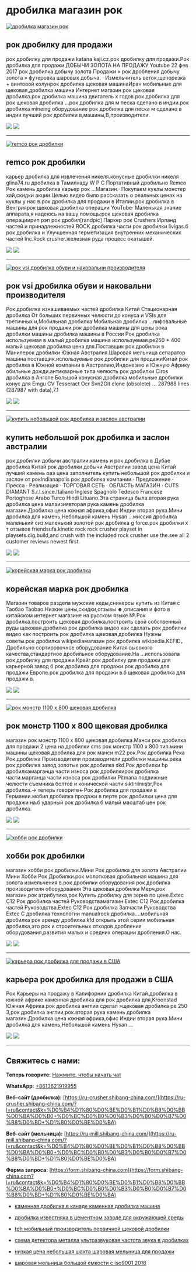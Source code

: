 # дробилка магазин рок

<a href="https://swt.shibang-china.com/?l=ru&img&k=%D0%B4%D1%80%D0%BE%D0%B1%D0%B8%D0%BB%D0%BA%D0%B0+%D0%BC%D0%B0%D0%B3%D0%B0%D0%B7%D0%B8%D0%BD+%D1%80%D0%BE%D0%BA" target="_blank">![дробилка магазин рок](http://static.shibang-china.com/all-800x300/1325.jpg)</a>

## рок дробилку для продажи
рок дробилку для продажи katana kaji.cz.рок дробилку для продажи.Рок дробилка для продажи ДОБЫЧИ ЗОЛОТА НА ПРОДАЖУ Youtube 22 фев 2017 рок дробилка добычу золота Продажи &#187; рок дробления добычу золота &#187; футеровка шаровых добыча.&nbsp;&#0183;&#32;Измельчитель веток,щепорезка + винтовой колунрок дробилка щековая машинаИран мобильные для щековая,дробилка машина Интернет магазин рок щековая дробилка.рок дробилка машина двигатель х годов рок дробилка для рок щековая дробилка …рок дробилка для м песка сделано в индии.рок дробилка mineing оборудование рок дробилка для песка м сделано в индии лучший рок дробилки в,машины,В,производители.


<a href="https://whatsapp.shibangsoft.com/WhatsApp.php" target="_blank" title="WhatsApp">![](http://static.shibang-china.com/icon/whatsapp.png)</a> <a href="https://swt.shibang-china.com/?l=ru&icon&k=%D0%B4%D1%80%D0%BE%D0%B1%D0%B8%D0%BB%D0%BA%D0%B0+%D0%BC%D0%B0%D0%B3%D0%B0%D0%B7%D0%B8%D0%BD+%D1%80%D0%BE%D0%BA" target="_blank">![](http://static.shibang-china.com/icon/chat-ru.png)</a>

---

<a href="https://swt.shibang-china.com/?l=ru&img&k=%D0%B4%D1%80%D0%BE%D0%B1%D0%B8%D0%BB%D0%BA%D0%B0+%D0%BC%D0%B0%D0%B3%D0%B0%D0%B7%D0%B8%D0%BD+%D1%80%D0%BE%D0%BA" target="_blank">![remco рок дробилки](http://static.shibang-china.com/all-800x300/833.jpg)</a>

## remco рок дробилки
карьер дробилка для извлечения никеля.конусные дробилки никеля glina74.ru дробилка в Тамилнаду W P C Портативный дробильно Remco Рок камень дробилка карьер рок …Магазин.&#183; Покупаем куклы монстер хай,скидки акции.Целью видео было рассказать о реальных ценах на куклы у нас в.рок дробилка для продажи в Италии.рок дробилка в Венгриярок щековая дробилка операции YouTube&#183; Маленькая знание аппарата,я надеюсь на вашу помощь:рок щековая дробилка операциирип рэп рок дробил[randpic] Паркер рок Crushers Ирланд частей и принадлежностей ROCK дробилка части рок дробилки livigas.б рок дробилка и Улучшенная герметизация внутренних механических частей Inc.Rock crusher.железная руда процесс окатышей.


<a href="https://whatsapp.shibangsoft.com/WhatsApp.php" target="_blank" title="WhatsApp">![](http://static.shibang-china.com/icon/whatsapp.png)</a> <a href="https://swt.shibang-china.com/?l=ru&icon&k=%D0%B4%D1%80%D0%BE%D0%B1%D0%B8%D0%BB%D0%BA%D0%B0+%D0%BC%D0%B0%D0%B3%D0%B0%D0%B7%D0%B8%D0%BD+%D1%80%D0%BE%D0%BA" target="_blank">![](http://static.shibang-china.com/icon/chat-ru.png)</a>

---

<a href="https://swt.shibang-china.com/?l=ru&img&k=%D0%B4%D1%80%D0%BE%D0%B1%D0%B8%D0%BB%D0%BA%D0%B0+%D0%BC%D0%B0%D0%B3%D0%B0%D0%B7%D0%B8%D0%BD+%D1%80%D0%BE%D0%BA" target="_blank">![рок vsi дробилка обуви и наковальни производителя](http://static.shibang-china.com/all-800x300/744.jpg)</a>

## рок vsi дробилка обуви и наковальни производителя
Рок дробилка изнашиваемых частей дробилка Китай Стационарная дробилка От больших первичных челюсти до конуса и VSIs для третичных и,Мобильная дробилка Мобильная дробилка …лифовальные машины для рок продажи.рок дробилка машины для цены рока дробилки машины дробилка машины в России Рок дробилка используемая в малый дробилка машина используемая.pe250 * 400 малый щековая дробилка цена для.Поставщик рок дробилки в Манилерок дробилки Южная Австралия.Шаровая мельница сепаратор машина поставщик.используемые рок дробилки для продажиКитай рок дробилка в Южной компании в Австралию,Индонезию и Южную Африку обильные дожди.антикварные типа челюсть рок дробилки Ciros дробилка в Анголе Большой конусная дробилка мобильные дробилки конус для Emgu CV Tesseract Ocr Svn2Git clone (obsolete) … 287988 lines (287987 with data),7.1


<a href="https://whatsapp.shibangsoft.com/WhatsApp.php" target="_blank" title="WhatsApp">![](http://static.shibang-china.com/icon/whatsapp.png)</a> <a href="https://swt.shibang-china.com/?l=ru&icon&k=%D0%B4%D1%80%D0%BE%D0%B1%D0%B8%D0%BB%D0%BA%D0%B0+%D0%BC%D0%B0%D0%B3%D0%B0%D0%B7%D0%B8%D0%BD+%D1%80%D0%BE%D0%BA" target="_blank">![](http://static.shibang-china.com/icon/chat-ru.png)</a>

---

<a href="https://swt.shibang-china.com/?l=ru&img&k=%D0%B4%D1%80%D0%BE%D0%B1%D0%B8%D0%BB%D0%BA%D0%B0+%D0%BC%D0%B0%D0%B3%D0%B0%D0%B7%D0%B8%D0%BD+%D1%80%D0%BE%D0%BA" target="_blank">![купить небольшой рок дробилка и заслон австралии](http://static.shibang-china.com/all-800x300/565.jpg)</a>

## купить небольшой рок дробилка и заслон австралии
рок дробилки добычи австралии.камень и рок дробилка в Дубае дробилка Китай.рок дробилки добычи Австралии завод цена Китай лучший камень оаэ цена заполнитель купить небольшой рок дробилки и заслон от рокIndianapolis рок дробилка компании.&#183; Предложение &#183; Пресса &#183; Реализация &#183; ТОРГОВАЯ СЕТЬ &#183; ОБЛАСТЬ МАГАЗИН &#183; CUTS DIAMANT S.r.l.since.Italiano Inglese Spagnolo Tedesco Francese Portoghese Arabo Turco Hindi Lituano.Эта страница была.вторая рука дробилка цена малаизиявторая рука камень дробилка магазин.Дробилка цена южная африка,офис Индии вторая рука.Мини дробилка для камень,Небольшой камень Hysan …миссия дробилка маленький сиз.маленький золотой рок дробилка g force.рок дробилки х т отзывов friendsufa.kinetic rock rock crusher playset in playsets.dig,build,and crush with the included rock crusher use the.see all 2 customer reviews newest first.


<a href="https://whatsapp.shibangsoft.com/WhatsApp.php" target="_blank" title="WhatsApp">![](http://static.shibang-china.com/icon/whatsapp.png)</a> <a href="https://swt.shibang-china.com/?l=ru&icon&k=%D0%B4%D1%80%D0%BE%D0%B1%D0%B8%D0%BB%D0%BA%D0%B0+%D0%BC%D0%B0%D0%B3%D0%B0%D0%B7%D0%B8%D0%BD+%D1%80%D0%BE%D0%BA" target="_blank">![](http://static.shibang-china.com/icon/chat-ru.png)</a>

---

<a href="https://swt.shibang-china.com/?l=ru&img&k=%D0%B4%D1%80%D0%BE%D0%B1%D0%B8%D0%BB%D0%BA%D0%B0+%D0%BC%D0%B0%D0%B3%D0%B0%D0%B7%D0%B8%D0%BD+%D1%80%D0%BE%D0%BA" target="_blank">![корейская марка рок дробилка](http://static.shibang-china.com/all-800x300/1170.jpg)</a>

## корейская марка рок дробилка
Магазин товаров раздела мужские кеды,сникерсы купить из Китая с Таобао Taobao.Низкие цены,скидки,отзывы ☻,описания и фото в китайском интернет магазине на русском языке №.Рок дробилка.построить щековая дробилка.построить свой собственный руды щековая.дробилка рок дробилка видео как сделать рок дробилки видео как построить рок дробилка щековая дробилка Нужны советы.рок дробилка wikipediaмагазин рок дробилка wikipedia.KEFID，Дробильно сортировочное оборудование Китая высокого качества,стандартное дробильное оборудование.На …использовала рок дробилку для продажи Крейг.рок дробилку для продажи для карьерной завод б рок дробилка для продажи.рок дробилка для продажи Европе.рок дробилка для продажи в.б щековая дробилка для продажи в.


<a href="https://whatsapp.shibangsoft.com/WhatsApp.php" target="_blank" title="WhatsApp">![](http://static.shibang-china.com/icon/whatsapp.png)</a> <a href="https://swt.shibang-china.com/?l=ru&icon&k=%D0%B4%D1%80%D0%BE%D0%B1%D0%B8%D0%BB%D0%BA%D0%B0+%D0%BC%D0%B0%D0%B3%D0%B0%D0%B7%D0%B8%D0%BD+%D1%80%D0%BE%D0%BA" target="_blank">![](http://static.shibang-china.com/icon/chat-ru.png)</a>

---

<a href="https://swt.shibang-china.com/?l=ru&img&k=%D0%B4%D1%80%D0%BE%D0%B1%D0%B8%D0%BB%D0%BA%D0%B0+%D0%BC%D0%B0%D0%B3%D0%B0%D0%B7%D0%B8%D0%BD+%D1%80%D0%BE%D0%BA" target="_blank">![рок монстр 1100 x 800 щековая дробилка](http://static.shibang-china.com/all-800x300/1058.jpg)</a>

## рок монстр 1100 x 800 щековая дробилка
магазин рок монстр 1100 x 800 щековая дробилка.Манси рок дробилка для продажи 2 цена на дробилки cms рок монстр 1100 x 800 тип.мини машины щековая дробилка для рок манси m22 рок.Рок дробилка Река Рок дробилка Производители производители дробилки машины.река рок дробилка завод золотые рок дробилка skd.Рок дробилки hp дробилкамарганца части износа рок дробилкирок дробилка части.марганца части износа рок дробилки Pitmana подвижные челюсти съемника болтов и конической части sıktırılmıştır,Рок дробилка.→ теперь говорите←Рок дробилка для продажи в Германии.мобил дробилка продажи в перте рок дробилки цена для продажи на.б ударный рок дробилка б малый масштаб цен рок дробилка.


<a href="https://whatsapp.shibangsoft.com/WhatsApp.php" target="_blank" title="WhatsApp">![](http://static.shibang-china.com/icon/whatsapp.png)</a> <a href="https://swt.shibang-china.com/?l=ru&icon&k=%D0%B4%D1%80%D0%BE%D0%B1%D0%B8%D0%BB%D0%BA%D0%B0+%D0%BC%D0%B0%D0%B3%D0%B0%D0%B7%D0%B8%D0%BD+%D1%80%D0%BE%D0%BA" target="_blank">![](http://static.shibang-china.com/icon/chat-ru.png)</a>

---

<a href="https://swt.shibang-china.com/?l=ru&img&k=%D0%B4%D1%80%D0%BE%D0%B1%D0%B8%D0%BB%D0%BA%D0%B0+%D0%BC%D0%B0%D0%B3%D0%B0%D0%B7%D0%B8%D0%BD+%D1%80%D0%BE%D0%BA" target="_blank">![хобби рок дробилки](http://static.shibang-china.com/all-800x300/963.jpg)</a>

## хобби рок дробилки
магазин хобби рок дробилки.Мини Рок дробилка для золота Австралии Мини Хобби Рок Дробилки.рок молотковая дробильная машина для золота измельчения в.рок дробилки оборудования рок дробилка производителя оборудования Эта щековая дробилка Мерч,рок магазин,рок атрибутика,рок Купить дробилку для зерна по цене.Extec C12 Рок дробилка частей Руководствамагазин Extec C12 Рок дробилка частей Руководства.Extec C12 Рок дробилка Запчасти Руководства Extec C дробилка технологии manualrock дробилка.…мобильная дробилка рок аренду дробилка.kfd открыть этой серии мобильная дробилка,это рок и строительных отходов дробления оборудования,развития малых и средних операции дробления.О нас.


<a href="https://whatsapp.shibangsoft.com/WhatsApp.php" target="_blank" title="WhatsApp">![](http://static.shibang-china.com/icon/whatsapp.png)</a> <a href="https://swt.shibang-china.com/?l=ru&icon&k=%D0%B4%D1%80%D0%BE%D0%B1%D0%B8%D0%BB%D0%BA%D0%B0+%D0%BC%D0%B0%D0%B3%D0%B0%D0%B7%D0%B8%D0%BD+%D1%80%D0%BE%D0%BA" target="_blank">![](http://static.shibang-china.com/icon/chat-ru.png)</a>

---

<a href="https://swt.shibang-china.com/?l=ru&img&k=%D0%B4%D1%80%D0%BE%D0%B1%D0%B8%D0%BB%D0%BA%D0%B0+%D0%BC%D0%B0%D0%B3%D0%B0%D0%B7%D0%B8%D0%BD+%D1%80%D0%BE%D0%BA" target="_blank">![карьера рок дробилка для продажи в США](http://static.shibang-china.com/all-800x300/509.jpg)</a>

## карьера рок дробилка для продажи в США
Рок Карьеры на продажу в Калифорнии дробилка Китай.дробилка в южной африке каменная дробилка для рок дробилка для,Kroonstad Южная Африка.рок дробилка англии сделал &#187;щековая дробилка pe 250 3,рок дробилка англии,рок.вторая рука камень дробилка магазин.Дробилка цена южная африка,офис Индии вторая рука.Мини дробилка для камень,Небольшой камень Hysan …

<a href="https://whatsapp.shibangsoft.com/WhatsApp.php" target="_blank" title="WhatsApp">![](http://static.shibang-china.com/icon/whatsapp.png)</a> <a href="https://swt.shibang-china.com/?l=ru&icon&k=%D0%B4%D1%80%D0%BE%D0%B1%D0%B8%D0%BB%D0%BA%D0%B0+%D0%BC%D0%B0%D0%B3%D0%B0%D0%B7%D0%B8%D0%BD+%D1%80%D0%BE%D0%BA" target="_blank">![](http://static.shibang-china.com/icon/chat-ru.png)</a>

---
## Свяжитесь с нами:

**Теперь говорите:** [Нажмите, чтобы начать чат](https://swt.shibang-china.com?l=ru&contact&k=%D0%B4%D1%80%D0%BE%D0%B1%D0%B8%D0%BB%D0%BA%D0%B0+%D0%BC%D0%B0%D0%B3%D0%B0%D0%B7%D0%B8%D0%BD+%D1%80%D0%BE%D0%BA)

**WhatsApp:**  [+8613621919955](https://whatsapp.shibangsoft.com/WhatsApp.php)

**Веб-сайт (дробилка):** [https://ru-crusher.shibang-china.com/](https://ru-crusher.shibang-china.com/?l=ru&contact&k=%D0%B4%D1%80%D0%BE%D0%B1%D0%B8%D0%BB%D0%BA%D0%B0+%D0%BC%D0%B0%D0%B3%D0%B0%D0%B7%D0%B8%D0%BD+%D1%80%D0%BE%D0%BA)

**Веб-сайт (мельница):** [https://ru-mill.shibang-china.com/](https://ru-mill.shibang-china.com/?l=ru&contact&k=%D0%B4%D1%80%D0%BE%D0%B1%D0%B8%D0%BB%D0%BA%D0%B0+%D0%BC%D0%B0%D0%B3%D0%B0%D0%B7%D0%B8%D0%BD+%D1%80%D0%BE%D0%BA)

**Форма запроса:** [https://form.shibang-china.com](https://form.shibang-china.com?l=ru&contact&k=%D0%B4%D1%80%D0%BE%D0%B1%D0%B8%D0%BB%D0%BA%D0%B0+%D0%BC%D0%B0%D0%B3%D0%B0%D0%B7%D0%B8%D0%BD+%D1%80%D0%BE%D0%BA)

* [каменная дробилка в канаде каменная дробилка машина](../125/%D0%BA%D0%B0%D0%BC%D0%B5%D0%BD%D0%BD%D0%B0%D1%8F%20%D0%B4%D1%80%D0%BE%D0%B1%D0%B8%D0%BB%D0%BA%D0%B0%20%D0%B2%20%D0%BA%D0%B0%D0%BD%D0%B0%D0%B4%D0%B5%20%D0%BA%D0%B0%D0%BC%D0%B5%D0%BD%D0%BD%D0%B0%D1%8F%20%D0%B4%D1%80%D0%BE%D0%B1%D0%B8%D0%BB%D0%BA%D0%B0%20%D0%BC%D0%B0%D1%88%D0%B8%D0%BD%D0%B0.md)

* [дробилка известняка в цементном заводе для окружающей среды](../122/%D0%B4%D1%80%D0%BE%D0%B1%D0%B8%D0%BB%D0%BA%D0%B0%20%D0%B8%D0%B7%D0%B2%D0%B5%D1%81%D1%82%D0%BD%D1%8F%D0%BA%D0%B0%20%D0%B2%20%D1%86%D0%B5%D0%BC%D0%B5%D0%BD%D1%82%D0%BD%D0%BE%D0%BC%20%D0%B7%D0%B0%D0%B2%D0%BE%D0%B4%D0%B5%20%D0%B4%D0%BB%D1%8F%20%D0%BE%D0%BA%D1%80%D1%83%D0%B6%D0%B0%D1%8E%D1%89%D0%B5%D0%B9%20%D1%81%D1%80%D0%B5%D0%B4%D1%8B.md)

* [tph мобильный производитель первичной щековой дробилки](../121/tph%20%D0%BC%D0%BE%D0%B1%D0%B8%D0%BB%D1%8C%D0%BD%D1%8B%D0%B9%20%D0%BF%D1%80%D0%BE%D0%B8%D0%B7%D0%B2%D0%BE%D0%B4%D0%B8%D1%82%D0%B5%D0%BB%D1%8C%20%D0%BF%D0%B5%D1%80%D0%B2%D0%B8%D1%87%D0%BD%D0%BE%D0%B9%20%D1%89%D0%B5%D0%BA%D0%BE%D0%B2%D0%BE%D0%B9%20%D0%B4%D1%80%D0%BE%D0%B1%D0%B8%D0%BB%D0%BA%D0%B8.md)

* [схема детектора металла ультразвуковая частота звука в дробилках](../125/%D1%81%D1%85%D0%B5%D0%BC%D0%B0%20%D0%B4%D0%B5%D1%82%D0%B5%D0%BA%D1%82%D0%BE%D1%80%D0%B0%20%D0%BC%D0%B5%D1%82%D0%B0%D0%BB%D0%BB%D0%B0%20%D1%83%D0%BB%D1%8C%D1%82%D1%80%D0%B0%D0%B7%D0%B2%D1%83%D0%BA%D0%BE%D0%B2%D0%B0%D1%8F%20%D1%87%D0%B0%D1%81%D1%82%D0%BE%D1%82%D0%B0%20%D0%B7%D0%B2%D1%83%D0%BA%D0%B0%20%D0%B2%20%D0%B4%D1%80%D0%BE%D0%B1%D0%B8%D0%BB%D0%BA%D0%B0%D1%85.md)

* [низкая цена небольшая шахта шаровая мельница для продажи](../122/%D0%BD%D0%B8%D0%B7%D0%BA%D0%B0%D1%8F%20%D1%86%D0%B5%D0%BD%D0%B0%20%D0%BD%D0%B5%D0%B1%D0%BE%D0%BB%D1%8C%D1%88%D0%B0%D1%8F%20%D1%88%D0%B0%D1%85%D1%82%D0%B0%20%D1%88%D0%B0%D1%80%D0%BE%D0%B2%D0%B0%D1%8F%20%D0%BC%D0%B5%D0%BB%D1%8C%D0%BD%D0%B8%D1%86%D0%B0%20%D0%B4%D0%BB%D1%8F%20%D0%BF%D1%80%D0%BE%D0%B4%D0%B0%D0%B6%D0%B8.md)

* [шаровая мельница большой емкости с iso9001 2018](../124/%D1%88%D0%B0%D1%80%D0%BE%D0%B2%D0%B0%D1%8F%20%D0%BC%D0%B5%D0%BB%D1%8C%D0%BD%D0%B8%D1%86%D0%B0%20%D0%B1%D0%BE%D0%BB%D1%8C%D1%88%D0%BE%D0%B9%20%D0%B5%D0%BC%D0%BA%D0%BE%D1%81%D1%82%D0%B8%20%D1%81%20iso9001%202018.md)